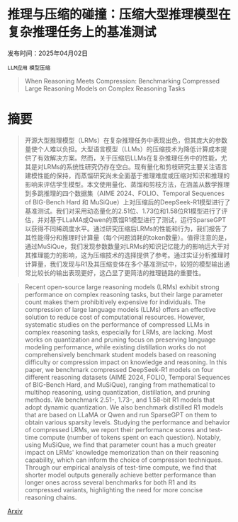 # 推理与压缩的碰撞：压缩大型推理模型在复杂推理任务上的基准测试

发布时间：2025年04月02日

`LLM应用` `模型压缩`

> When Reasoning Meets Compression: Benchmarking Compressed Large Reasoning Models on Complex Reasoning Tasks

# 摘要

> 开源大型推理模型（LRMs）在复杂推理任务中表现出色，但其庞大的参数量使个人难以负担。大型语言模型（LLMs）的压缩技术为降低计算成本提供了有效解决方案。然而，关于压缩后LLMs在复杂推理任务中的性能，尤其是对LRMs的系统性研究仍存在空白。现有量化和剪枝研究主要关注语言建模性能的保持，而蒸馏研究尚未全面基于推理难度或压缩对知识和推理的影响来评估学生模型。本文使用量化、蒸馏和剪枝方法，在涵盖从数学推理到多跳推理的四个数据集（AIME 2024、FOLIO、Temporal Sequences of BIG-Bench Hard 和 MuSiQue）上对压缩后的DeepSeek-R1模型进行了基准测试。我们对采用动态量化的2.51位、1.73位和1.58位R1模型进行了评估，并对基于LLaMA或Qwen的蒸馏R1模型进行了测试，运行SparseGPT以获得不同稀疏度水平。通过研究压缩后LRMs的性能和行为，我们报告了其性能得分和推理时计算量（每个问题消耗的token数量）。值得注意的是，通过MuSiQue，我们发现参数数量对LRMs的知识记忆能力的影响远大于对其推理能力的影响，这为压缩技术的选择提供了参考。通过实证分析推理时计算量，我们发现与R1及其压缩变体在多个基准测试中，较短的模型输出通常比较长的输出表现更好，这凸显了更简洁的推理链路的重要性。

> Recent open-source large reasoning models (LRMs) exhibit strong performance on complex reasoning tasks, but their large parameter count makes them prohibitively expensive for individuals. The compression of large language models (LLMs) offers an effective solution to reduce cost of computational resources. However, systematic studies on the performance of compressed LLMs in complex reasoning tasks, especially for LRMs, are lacking. Most works on quantization and pruning focus on preserving language modeling performance, while existing distillation works do not comprehensively benchmark student models based on reasoning difficulty or compression impact on knowledge and reasoning. In this paper, we benchmark compressed DeepSeek-R1 models on four different reasoning datasets (AIME 2024, FOLIO, Temporal Sequences of BIG-Bench Hard, and MuSiQue), ranging from mathematical to multihop reasoning, using quantization, distillation, and pruning methods. We benchmark 2.51-, 1.73-, and 1.58-bit R1 models that adopt dynamic quantization. We also benchmark distilled R1 models that are based on LLaMA or Qwen and run SparseGPT on them to obtain various sparsity levels. Studying the performance and behavior of compressed LRMs, we report their performance scores and test-time compute (number of tokens spent on each question). Notably, using MuSiQue, we find that parameter count has a much greater impact on LRMs' knowledge memorization than on their reasoning capability, which can inform the choice of compression techniques. Through our empirical analysis of test-time compute, we find that shorter model outputs generally achieve better performance than longer ones across several benchmarks for both R1 and its compressed variants, highlighting the need for more concise reasoning chains.

[Arxiv](https://arxiv.org/abs/2504.02010)